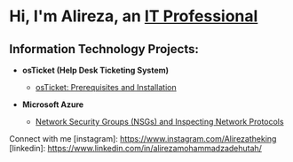 <h1>Hi, I'm Alireza, an <a href="https://linkedin.com/in/AlirezaMohammadzadeh">IT Professional</a></h1>

<h2> Information Technology Projects:</h2>

- <b>osTicket (Help Desk Ticketing System)</b>
  - [osTicket: Prerequisites and Installation](https://github.com/amoh2487/osticket-prereqs)
- <b>Microsoft Azure</b>
  
  - [Network Security Groups (NSGs) and Inspecting Network Protocols](https://github.com/amoh2487/azure-network-protocols)

Connect with me
[instagram]: https://www.instagram.com/Alirezatheking
[linkedin]: https://www.linkedin.com/in/alirezamohammadzadehutah/







